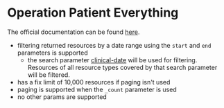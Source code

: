 # Operation Patient Everything

The official documentation can be found [here][1].

* filtering returned resources by a date range using the `start` and `end` parameters is supported
  * the search parameter [clinical-date][2] will be used for filtering. Resources of all resource types covered by that search parameter will be filtered.
* has a fix limit of 10,000 resources if paging isn't used
* paging is supported when the `_count` parameter is used
* no other params are supported

[1]: <https://www.hl7.org/fhir/operation-patient-everything.html>
[2]: <http://hl7.org/fhir/R4/searchparameter-registry.html#clinical-date>

